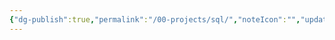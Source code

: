 ```yaml
---
{"dg-publish":true,"permalink":"/00-projects/sql/","noteIcon":"","updated":"2024-07-06T08:22:04.265+02:00"}
---
```



